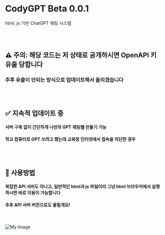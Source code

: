 <h1>CodyGPT Beta 0.0.1</h1>
<p>html, js 기반 ChatGPT 채팅 시스템</p>
<br><br>
<h2>⚠️ 주의: 해당 코드는 저 상태로 공개하시면 OpenAPI 키 유출 당합니다</h2>
<h3>추후 유출이 안되는 방식으로 업데이트해서 올리겠습니다</h3><br><br>
<h2>✅ 지속적 업데이트 중</h3>
<h4>서버 구축 없이 간단하게 나만의 GPT 채팅웹 만들기 가능</h4>
<h4>학교 컴퓨터로 GPT 쓰려고 했는데 교육청 인터넷에서 접속을 차단한 경우</h4><br><br>
<h2>📁 사용방법</h3>
<h4>복잡한 API 서버도 아니고, 일반적인 html과 js 파일이라 그냥 html 브라우저에서 실행하시면 바로 이용이 가능합니다</h4>
<h4>추후 API 서버 버전으로도 올릴게요!</h4><br><br>
<img src="https://cdn.discordapp.com/attachments/1140650389167947806/1142861614643675146/image.png" alt="My Image">
